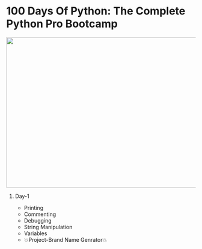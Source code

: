 <h1>100 Days Of Python: The Complete Python Pro Bootcamp</h1>
<img  width="1100" height="400" src="https://i.pinimg.com/originals/f5/36/01/f53601133f236d1cb167ac19f05a3d60.gif">
<ol>
<li>Day-1 </li>
<ul>
  <li>Printing</li>
  <li>Commenting</li>
  <li>Debugging</li>
  <li>String Manipulation</li>
  <li>Variables</li>
  <li>💥Project-Brand Name Genrator💥</li>
</ul>
